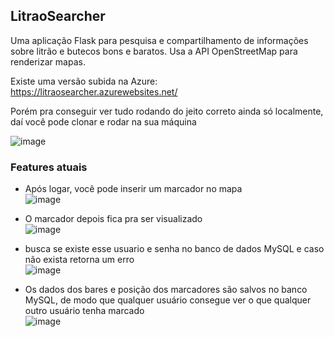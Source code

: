## LitraoSearcher
Uma aplicação Flask para pesquisa e compartilhamento de informações sobre litrão e butecos bons e baratos. Usa a API OpenStreetMap para renderizar mapas.  

Existe uma versão subida na Azure: https://litraosearcher.azurewebsites.net/  

Porém pra conseguir ver tudo rodando do jeito correto ainda só localmente, daí você pode clonar e rodar na sua máquina  


![image](https://github.com/tiago3186/LitraoSearcher/assets/132753395/dad46a5a-e3b3-4989-b44e-e61b300b2a06)

### Features atuais
- Após logar, você pode inserir um marcador no mapa  
![image](https://github.com/tiago3186/LitraoSearcher/assets/132753395/0050e25f-cd6c-41ee-bb17-b8946d4910c7)

- O marcador depois fica pra ser visualizado  
![image](https://github.com/tiago3186/LitraoSearcher/assets/132753395/cfe54718-b89c-4d84-b0db-eb8cfeb5ab0f)

- busca se existe esse usuario e senha no banco de dados MySQL e caso não exista retorna um erro  
![image](https://github.com/tiago3186/LitraoSearcher/assets/132753395/1f6fe6a2-74b5-414e-8bff-cb8450cdf6db)

- Os dados dos bares e posição dos marcadores são salvos no banco MySQL, de modo que qualquer usuário consegue ver o que qualquer outro usuário tenha marcado  
![image](https://github.com/tiago3186/LitraoSearcher/assets/132753395/4ac0576b-3931-437d-b593-203b5a23c0d4)
